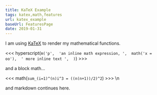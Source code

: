 ```yaml
---
title: KaTeX Example
tags: katex,math,features
url: katex_example
baseUrl: FeaturesPage
date: 2019-01-31
---
```

I am using [KaTeX](https://katex.org/) to render my mathematical functions.

<<< hyperscript(`m('p',	
		'an inline math expression, ', 
		math('x = oo'), 
		' more inline text ', 
		)`) >>> 
 
and a block math...

<<< math(`sum_(i=1)^(n)i^3 = ((n(n+1))/2)^2`) >>> \n

and markdown continues here.
